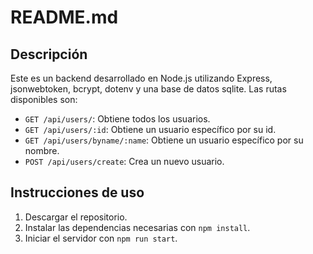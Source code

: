 # README.md

## Descripción
Este es un backend desarrollado en Node.js utilizando Express, jsonwebtoken, bcrypt, dotenv y una base de datos sqlite. Las rutas disponibles son:

- `GET /api/users/`: Obtiene todos los usuarios.
- `GET /api/users/:id`: Obtiene un usuario específico por su id.
- `GET /api/users/byname/:name`: Obtiene un usuario específico por su nombre.
- `POST /api/users/create`: Crea un nuevo usuario.

## Instrucciones de uso
1. Descargar el repositorio.
2. Instalar las dependencias necesarias con `npm install`.
3. Iniciar el servidor con `npm run start`.
